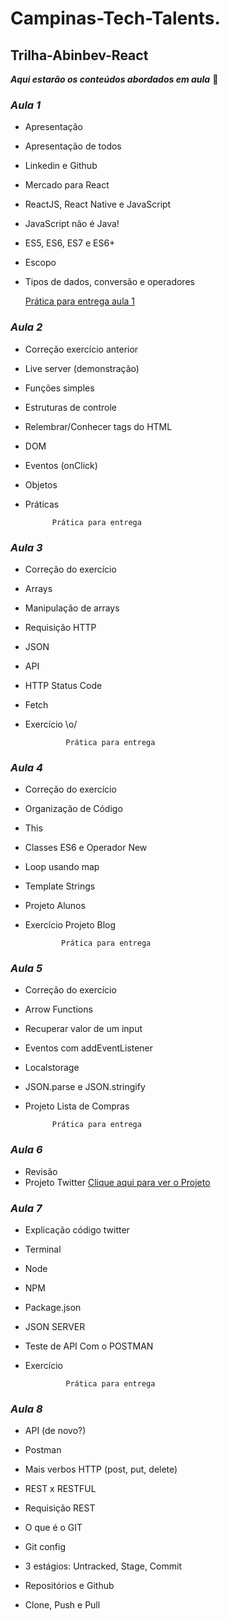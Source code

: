 # Campinas-Tech-Talents.
## Trilha-Abinbev-React 

***Aqui estarão os conteúdos abordados em aula*** 👀


 ### *Aula 1*
 
* Apresentação
* Apresentação de todos
* Linkedin e Github 
* Mercado para React
* ReactJS, React Native e JavaScript
* JavaScript não é Java!
* ES5, ES6, ES7 e ES6+
* Escopo
* Tipos de dados, conversão e operadores

  [  Prática para entrega aula 1](https://github.com/Rafael-Yokoyama/Campinas_Tech_Talents/tree/main/Trilha_ABInBev/aula1)
 

 ### *Aula 2*
 
 * Correção exercício anterior
 * Live server (demonstração)
 * Funções simples
 * Estruturas de controle
 * Relembrar/Conhecer tags do HTML
 * DOM
 * Eventos (onClick)
 * Objetos
 * Práticas
 
             Prática para entrega

 
  ### *Aula 3*
 
 * Correção do exercício
 * Arrays
 * Manipulação de arrays
 * Requisição HTTP
 * JSON
 * API
 * HTTP Status Code
 * Fetch
 * Exercício \o/ 
   
                Prática para entrega

### *Aula 4*
  * Correção do exercício
  * Organização de Código
  * This
  * Classes ES6 e Operador New
  * Loop usando map
  * Template Strings
  * Projeto Alunos
  * Exercício Projeto Blog


                Prática para entrega

### *Aula 5*

   * Correção do exercício
   * Arrow Functions
   * Recuperar valor de um input
   * Eventos com addEventListener
   * Localstorage
   * JSON.parse e JSON.stringify
   *  Projeto Lista de Compras


                Prática para entrega
                
### *Aula 6*
   * Revisão
   * Projeto Twitter
   <a href="https://github.com/Rafael-Yokoyama/Projetos-Trilha-Abinbev-React/tree/main/twitter-clone"> Clique aqui para ver o Projeto </a> 

              

### *Aula 7*

   * Explicação código twitter
   * Terminal
   * Node 
   * NPM
   * Package.json
   * JSON SERVER
   * Teste de API Com o POSTMAN
   * Exercício



                           
                  Prática para entrega
                  
                  
### *Aula 8*

   * API (de novo?)
   
   * Postman
   * Mais verbos HTTP (post, put, delete)
   * REST x RESTFUL
   * Requisição REST
   * O que é o GIT
   * Git config
   * 3 estágios: Untracked, Stage, Commit
   * Repositórios e Github 
   * Clone, Push e Pull





